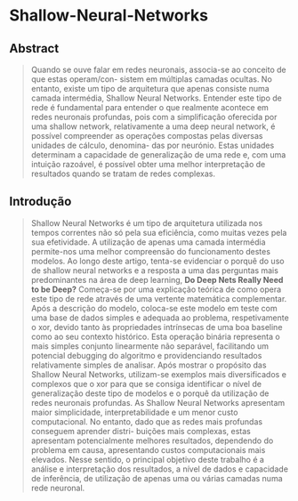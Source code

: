 # Shallow-Neural-Networks

## Abstract

> Quando se ouve falar em redes neuronais, associa-se ao conceito de que estas operam/con- sistem em múltiplas camadas ocultas. No entanto, existe um tipo de arquitetura que apenas consiste numa camada intermédia, Shallow Neural Networks. Entender este tipo de rede é fundamental para entender o que realmente acontece em redes neuronais profundas, pois com a simplificação oferecida por uma shallow network, relativamente a uma deep neural network, é possível compreender as operações compostas pelas diversas unidades de cálculo, denomina- das por neurónio. Estas unidades determinam a capacidade de generalização de uma rede e, com uma intuição razoável, é possível obter uma melhor interpretação de resultados quando se tratam de redes complexas.


## Introdução

> Shallow Neural Networks é um tipo de arquitetura utilizada nos tempos correntes não só pela sua eficiência, como muitas vezes pela sua efetividade. A utilização de apenas uma camada intermédia permite-nos uma melhor compreensão do funcionamento destes modelos.
Ao longo deste artigo, tenta-se evidenciar o porquê do uso de shallow neural networks e a resposta a uma das perguntas mais predominantes na área de deep learning, **Do Deep Nets Really Need to be Deep?**
Começa-se por uma explicação teórica de como opera este tipo de rede através de uma vertente matemática complementar.
Após a descrição do modelo, coloca-se este modelo em teste com uma base de dados simples e adequada ao problema, respetivamente o xor, devido tanto às propriedades intrínsecas de uma boa baseline como ao seu contexto histórico.
Esta operação binária representa o mais simples conjunto linearmente não separável, facilitando um potencial debugging do algoritmo e providenciando resultados relativamente simples de analisar. Após mostrar o propósito das Shallow Neural Networks, utilizam-se exemplos mais diversificados e complexos que o xor para que se consiga identificar o nível de generalização deste tipo de modelos
e o porquê da utilização de redes neuronais profundas.
As Shallow Neural Networks apresentam maior simplicidade, interpretabilidade e um menor
custo computacional. No entanto, dado que as redes mais profundas conseguem aprender distri- buições mais complexas, estas apresentam potencialmente melhores resultados, dependendo do problema em causa, apresentando custos computacionais mais elevados.
Nesse sentido, o principal objetivo deste trabalho é a análise e interpretação dos resultados, a nível de dados e capacidade de inferência, de utilização de apenas uma ou várias camadas numa rede neuronal.
